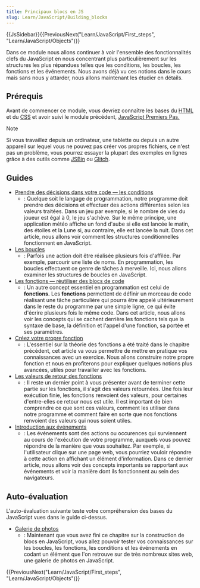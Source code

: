 ```yaml
---
title: Principaux blocs en JS
slug: Learn/JavaScript/Building_blocks
---
```


{{JsSidebar}}{{PreviousNext("Learn/JavaScript/First_steps", "Learn/JavaScript/Objects")}}

Dans ce module nous allons continuer à voir l'ensemble des fonctionnalités clefs du JavaScript en nous concentrant plus particulièrement sur les structures les plus répandues telles que les conditions, les boucles, les fonctions et les événements. Nous avons déjà vu ces notions dans le cours mais sans nous y attarder, nous allons maintenant les étudier en détails.

## Prérequis

Avant de commencer ce module, vous devriez connaître les bases du [HTML](/fr/Apprendre/HTML/Introduction_à_HTML) et du [CSS](/fr/Apprendre/CSS/Introduction_à_CSS) et avoir suivi le module précédent, [JavaScript Premiers Pas.](/fr/docs/Learn/JavaScript/First_steps)

> [!NOTE]
> Si vous travaillez depuis un ordinateur, une tablette ou depuis un autre appareil sur lequel vous ne pouvez pas créer vos propres fichiers, ce n'est pas un problème, vous pourrez essayer la plupart des exemples en lignes grâce à des outils comme [JSBin](https://jsbin.com/) ou [Glitch](https://glitch.com/).

## Guides

- [Prendre des décisions dans votre code — les conditions](/fr/docs/Learn/JavaScript/Building_blocks/conditionals)
  - : Quelque soit le langage de programmation, notre programme doit prendre des décisions et effectuer des actions différentes selon les valeurs traitées. Dans un jeu par exemple, si le nombre de vies du joueur est égal à 0, le jeu s'achève. Sur le même principe, une application météo affiche un fond d'aube si elle est lancée le matin, des étoiles et la Lune si, au contraire, elle est lancée la nuit. Dans cet article, nous allons voir comment les structures conditionnelles fonctionnent en JavaScript.
- [Les boucles](/fr/Apprendre/JavaScript/Building_blocks/Looping_code)
  - : Parfois une action doit être réalisée plusieurs fois d'affilée. Par exemple, parcourir une liste de noms. En programmation, les boucles effectuent ce genre de tâches à merveille. Ici, nous allons examiner les structures de boucles en JavaScript.
- [Les fonctions — réutiliser des blocs de code](/fr/docs/Learn/JavaScript/Building_blocks/Functions)
  - : Un autre concept essentiel en programmation est celui de **fonctions.** Les **fonctions** permettent de définir un morceau de code réalisant une tâche particulière qui pourra être appelé ultérieurement dans le reste du programme par une simple ligne, ce qui évite d'écrire plusieurs fois le même code. Dans cet article, nous allons voir les concepts qui se cachent derrière les fonctions tels que la syntaxe de base, la définition et l'appel d'une fonction, sa portée et ses paramètres.
- [Créez votre propre fonction](/fr/Apprendre/JavaScript/Building_blocks/Build_your_own_function)
  - : L'essentiel sur la théorie des fonctions a été traité dans le chapitre précédent, cet article va vous permettre de mettre en pratique vos connaissances avec un exercice. Nous allons construire notre propre fonction et nous en profiterons pour expliquer quelques notions plus avancées, utiles pour travailler avec les fonctions.
- [Les valeurs de retour des fonctions](/fr/docs/Learn/JavaScript/Building_blocks/Return_values)
  - : Il reste un dernier point à vous présenter avant de terminer cette partie sur les fonctions, il s'agit des valeurs retournées. Une fois leur exécution finie, les fonctions renvoient des valeurs, pour certaines d'entre-elles ce retour nous est utile. Il est important de bien comprendre ce que sont ces valeurs, comment les utiliser dans notre programme et comment faire en sorte que nos fonctions renvoient des valeurs qui nous soient utiles.
- [Introduction aux événements](/fr/docs/Learn/JavaScript/Building_blocks/Events)
  - : Les événements sont des actions ou occurences qui surviennent au cours de l'exécution de votre programme, auxquels vous pouvez répondre de la manière que vous souhaitez. Par exemple, si l'utilisateur clique sur une page web, vous pourriez vouloir répondre à cette action en affichant un élément d'information. Dans ce dernier article, nous allons voir des concepts importants se rapportant aux événements et voir la manière dont ils fonctionnent au sein des navigateurs.

## Auto-évaluation

L'auto-évaluation suivante teste votre compréhension des bases du JavaScript vues dans le guide ci-dessus.

- [Galerie de photos](/fr/docs/Learn/JavaScript/Building_blocks/Image_gallery)
  - : Maintenant que vous avez fini ce chapitre sur la construction de blocs en JavaScript, vous allez pouvoir tester vos connaissances sur les boucles, les fonctions, les conditions et les événements en codant un élément que l'on retrouve sur de très nombreux sites web, une galerie de photos en JavaScript.

{{PreviousNext("Learn/JavaScript/First_steps", "Learn/JavaScript/Objects")}}
